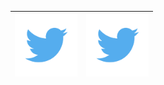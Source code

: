 

| <img src='../src/assets/580b57fcd9996e24bc43c53e.png' height="100" width="100" /> | <img src='../src/assets/580b57fcd9996e24bc43c53e.png'  height="100" width="100" /> |
|-|-|